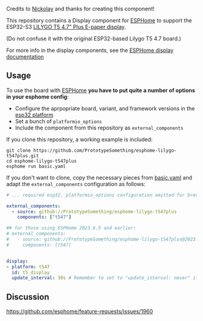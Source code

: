 Credits to [Nickolay](https://github.com/nickolay) and thanks for creating this component!

This repository contains a Display component for [ESPHome](https://esphome.io/)
to support the ESP32-S3 [LILYGO T5 4.7" Plus E-paper display](https://www.lilygo.cc/products/t5-4-7-inch-e-paper-v2-3).

(Do not confuse it with the original ESP32-based Lilygo T5 4.7 board.)

For more info in the display components, see the [ESPHome display documentation](https://esphome.io/#display-components)

## Usage

To use the board with [ESPHome](https://esphome.io/) **you have to put quite a
number of options in your esphome config**:
* Configure the aprpopriate board, variant, and framework versions in the
[esp32 platform](https://esphome.io/components/esp32.html)
* Set a bunch of `platformio_options`
* Include the component from this repository as `external_components` 

If you clone this repository, a working example is included:

    git clone https://github.com/PrototypeSomething/esphome-lilygo-t547plus.git
    cd esphome-lilygo-t547plus
    esphome run basic.yaml

If you don't want to clone, copy the necessary pieces from [basic.yaml](./basic.yaml)
and adapt the `external_components` configuration as follows:

```yaml
# ... required esp32, platformio_options configuration omitted for brevity ...

external_components:
  - source: github://PrototypeSomething/esphome-lilygo-t547plus
    components: ["t547"]

## for those using ESPHome 2023.6.5 and earlier:
# external_components:
#   - source: github://PrototypeSomething/esphome-lilygo-t547plus@2023.6.5 # Not tested by me but provided by nickolay (github://nickolay/esphome-lilygo-t547plus@2023.6.5)
#     components: [t547]


display:
- platform: t547
  id: t5_display
  update_interval: 30s # Remember to set to "update_interval: never" if using LVGL
```

## Discussion

https://github.com/esphome/feature-requests/issues/1960
